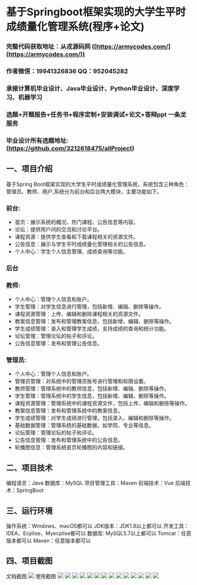 基于Springboot框架实现的大学生平时成绩量化管理系统(程序+论文)
=
###  完整代码获取地址：从戎源码网 ([https://armycodes.com/](https://armycodes.com/))
###  作者微信：19941326836  QQ：952045282 
###  承接计算机毕业设计、Java毕业设计、Python毕业设计、深度学习、机器学习
###  选题+开题报告+任务书+程序定制+安装调试+论文+答辩ppt 一条龙服务
###  毕业设计所有选题地址:(https://github.com/3212618475/allProject)


一、项目介绍
---
基于Spring Boot框架实现的大学生平时成绩量化管理系统，系统包含三种角色：管理员、教师、用户,系统分为前台和后台两大模块，主要功能如下。
### 前台:
- 首页：展示系统的概况、热门课程、公告信息等内容。
- 论坛：提供用户间的交流和讨论平台。
- 课程资源：提供学生查看和下载课程相关的资源文件。
- 公告信息：展示与学生平时成绩量化管理相关的公告信息。
- 个人中心：学生个人信息管理、成绩查询等功能。

### 后台
### 教师:
- 个人中心：管理个人信息和账户。
- 学生管理：对学生信息进行管理，包括新增、编辑、删除等操作。
- 课程资源管理：上传、编辑和删除课程相关的资源文件。
- 教案信息管理：发布和管理教案信息，包括新增、编辑、删除等操作。
- 学生成绩管理：录入和管理学生成绩，支持成绩的查询和统计功能。
- 论坛管理：管理论坛的帖子和评论。
- 公告信息管理：发布和管理公告信息。
  
### 管理员:
- 个人中心：管理个人信息和账户。
- 管理员管理：对系统中的管理员账号进行管理和权限设置。
- 教师管理：管理系统中的教师信息，包括新增、编辑、删除等操作。
- 学生管理：管理系统中的学生信息，包括新增、编辑、删除等操作。
- 课程资源管理：管理系统中的课程资源文件，包括上传、编辑和删除等操作。
- 教案信息管理：发布和管理系统中的教案信息。
- 学生成绩管理：对学生成绩进行管理，包括录入、编辑和删除等操作。
- 基础数据管理：管理系统的基础数据，如学院、专业等信息。
- 论坛管理：管理论坛的帖子和评论。
- 公告信息管理：发布和管理系统中的公告信息。
- 轮播图信息：管理系统首页轮播图的内容和链接。

二、项目技术
---
编程语言：Java
数据库：MySQL
项目管理工具：Maven
前端技术：Vue
后端技术：SpringBoot

三、运行环境
---
操作系统：Windows、macOS都可以
JDK版本：JDK1.8以上都可以
开发工具：IDEA、Ecplise、Myecplise都可以
数据库: MySQL5.7以上都可以
Tomcat：任意版本都可以
Maven：任意版本都可以

四、项目截图
---
文档截图
![](limage/1.png)
使用截图
![](image/1.png)
![](image/2.png)
![](image/3.png)
![](image/4.png)
![](image/5.png)
![](image/6.png)
![](image/7.png)
![](image/8.png)
![](image/9.png)
![](image/10.png)
![](image/11.png)
![](image/12.png)
![](image/13.png)
![](image/14.png)
